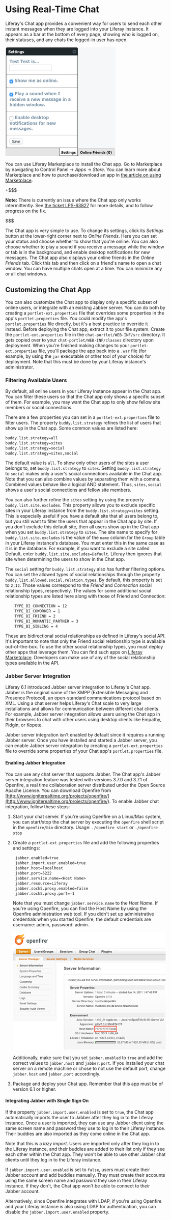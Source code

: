 # Using Real-Time Chat [](id=using-real-time-chat)

Liferay's Chat app provides a convenient way for users to send each other 
instant messages when they are logged into your Liferay instance. It appears as 
a bar at the bottom of every page, showing who is logged on, their statuses, and 
any chats the logged-in user has open. 

![Figure 1: Liferay's Chat app lets you update your status and notifications through the *Settings* menu.](../../../images/chat-settings.png)

You can use Liferay Marketplace to install the Chat app. Go to Marketplace by 
navigating to Control Panel &rarr; *Apps* &rarr; *Store*. You can learn more 
about Marketplace and how to purchase/download an app in 
[the article on using Marketplace](/discover/portal/-/knowledge_base/7-0/leveraging-the-liferay-marketplace). 

+$$$

**Note:** There is currently an issue where the Chat app only works 
intermittently. See 
[the ticket LPS-63827](https://issues.liferay.com/browse/LPS-63827) 
for more details, and to follow progress on the fix. 

$$$

The Chat app is very simple to use. To change its settings, click its *Settings* 
button at the lower-right corner next to *Online Friends*. Here you can set your 
status and choose whether to show that you're online. You can also choose 
whether to play a sound if you receive a message while the window or tab is in 
the background, and enable desktop notifications for new messages. The Chat app 
also displays your online friends in the *Online Friends* tab. Click this tab 
and then click on a friend's name to open a chat window. You can have multiple 
chats open at a time. You can minimize any or all chat windows. 

## Customizing the Chat App [](id=customizing-the-chat-app)

You can also customize the Chat app to display only a specific subset of online 
users, or integrate with an existing Jabber server. You can do both by creating 
a `portlet-ext.properties` file that overrides some properties in the app's 
`portlet.properties` file. You could modify the app's `portlet.properties` file 
directly, but it's a best practice to override it instead. Before deploying the 
Chat app, extract it to your file system. Create the `portlet-ext.properties` 
file in the `chat-portlet/WEB-INF/src` directory. It gets copied over to your 
`chat-portlet/WEB-INF/classes` directory upon deployment. When you're finished 
making changes to your `portlet-ext.properties` file, you'll package the app 
back into a `.war` file (for example, by using the `jar` executable or other 
tool of your choice) for deployment. Note that this must be done by your Liferay 
instance's administrator. 

### Filtering Available Users [](id=filtering-available-users)

By default, all online users in your Liferay instance appear in the Chat app. 
You can filter these users so that the Chat app only shows a specific subset of 
them. For example, you may want the Chat app to only show fellow site members or 
social connections. 

There are a few properties you can set in a `portlet-ext.properties` file to 
filter users. The property `buddy.list.strategy` refines the list of users that 
show up in the Chat app. Some common values are listed here: 

    buddy.list.strategy=all
    buddy.list.strategy=sites
    buddy.list.strategy=social
    buddy.list.strategy=sites,social

The default value is `all`. To show only other users of the sites a user belongs 
to, set `buddy.list.strategy` to `sites`. Setting `buddy.list.strategy` to 
`social` makes only a user's social connections available in the Chat app. Note 
that you can also combine values by separating them with a comma. Combined 
values behave like a logical AND statement. Thus, `sites,social` shows a user's 
social connections and fellow site members. 

You can also further refine the `sites` setting by using the property 
`buddy.list.site.excludes`. This property allows you to exclude specific sites 
in your Liferay instance from the `buddy.list.strategy=sites` setting. This is 
especially useful if you have a default site that all users belong to, but you 
still want to filter the users that appear in the Chat app by site. If you don't 
exclude this default site, then all users show up in the Chat app when you set 
`buddy.list.strategy` to `sites`. The site name to specify for 
`buddy.list.site.excludes` is the value of the `name` column for the `Group` 
table in your Liferay instance's database. You must enter this in the same case 
as it is in the database. For example, if you want to exclude a site called 
Default, enter `buddy.list.site.excludes=Default`. Liferay then ignores that 
site when determining the users to show in the Chat app. 

The `social` setting for `buddy.list.strategy` also has further filtering 
options. You can set the allowed types of social relationships through the 
property `buddy.list.allowed.social.relation.types`. By default, this property 
is set to `2,12`. Those values correspond to the *Friend* and *Connection* 
social relationship types, respectively. The values for some additional social 
relationship types are listed here along with those of Friend and Connection:

		TYPE_BI_CONNECTION = 12
		TYPE_BI_COWORKER = 1
		TYPE_BI_FRIEND = 2
		TYPE_BI_ROMANTIC_PARTNER = 3
		TYPE_BI_SIBLING = 4

These are bidirectional social relationships as defined in Liferay's social API. 
It's important to note that only the Friend social relationship type is 
available out-of-the-box. To use the other social relationship types, you must 
deploy other apps that leverage them. You can find such apps on 
[Liferay Marketplace](https://www.liferay.com/marketplace). Developers can make 
use of any of the social relationship types available in the API. 

### Jabber Server Integration [](id=jabber-server-integration)

Liferay 6.1 introduced Jabber server integration to Liferay's Chat app. Jabber 
is the original name of the XMPP (Extensible Messaging and Presence Protocol), 
an open-standard communications protocol based on XML. Using a chat server helps 
Liferay's Chat scale to very large installations and allows for communication 
between different chat clients. For example, Jabber server integration allows 
users using the Chat app in their browsers to chat with other users using 
desktop clients like Empathy, Pidgin, or Kopete. 

Jabber server integration isn't enabled by default since it requires a running
Jabber server. Once you have installed and started a Jabber server, you can
enable Jabber server integration by creating a `portlet-ext.properties` file to
override some properties of your Chat app's `portlet.properties` file. 

#### Enabling Jabber Integration [](id=enabling-jabber-integration)

You can use any chat server that supports Jabber. The Chat app's Jabber server 
integration feature was tested with versions 3.7.0 and 3.7.1 of Openfire, a real 
time collaboration server distributed under the Open Source Apache License. You 
can download Openfire from
[http://www.igniterealtime.org/projects/openfire/](http://www.igniterealtime.org/projects/openfire/).
To enable Jabber chat integration, follow these steps:

1. Start your chat server. If you're using Openfire on a Linux/Mac system, you
can start/stop the chat server by executing the `openfire` shell script in the
`openfire/bin` directory. Usage: `./openfire start` or `./openfire stop`

2. Create a `portlet-ext.properties` file and add the following properties and 
settings:

        jabber.enabled=true
        jabber.import.user.enabled=true
        jabber.host=localhost
        jabber.port=5222
        jabber.service.name=<Host Name>
        jabber.resource=Liferay
        jabber.sock5.proxy.enabled=false
        jabber.sock5.proxy.port=-1

    Note that you must change `jabber.service.name` to the *Host Name*. If 
    you're using Openfire, you can find the Host Name by using the Openfire 
    administration web tool. If you didn't set up administrative credentials 
    when you started Openfire, the default credentials are username: admin, 
    password: admin. 

    ![Figure 2: View your server information using the Openfire Administration Web Tool.](../../../images/jabber-service-name.png)

    Additionally, make sure that you set `jabber.enabled` to `true` and add the 
    correct values to `jabber.host` and `jabber.port`. If you installed your 
    chat server on a remote machine or chose to not use the default port, change 
    `jabber.host` and `jabber.port` accordingly. 

3. Package and deploy your Chat app. Remember that this app must be of version 
6.1 or higher. 

#### Integrating Jabber with Single Sign On [](id=integrating-jabber-with-single-sign-on)

If the property `jabber.import.user.enabled` is set to `true`, the Chat app 
automatically imports the user to Jabber after they log in to the Liferay 
instance. Once a user is imported, they can use any Jabber client using the same 
screen name and password they use to log in to their Liferay instance. Their 
buddies are also imported as they come online in the Chat app. 

Note that this is a *lazy import*. Users are imported only after they log in to 
the Liferay instance, and their buddies are added to their list only if they see 
each other within the Chat app. They won't be able to use other Jabber chat
clients until they log in to the Liferay instance. 

If `jabber.import.user.enabled` is set to `false`, users must create their 
Jabber account and add buddies manually. They must create their accounts using 
the same screen name and password they use in their Liferay instance. If they 
don't, the Chat app won't be able to connect to their Jabber account. 

Alternatively, since Openfire integrates with LDAP, if you're using Openfire and 
your Liferay instance is also using LDAP for authentication, you can disable the 
`jabber.import.user.enabled` property. 
